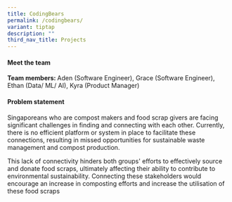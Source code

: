 ```yaml
---
title: CodingBears
permalink: /codingbears/
variant: tiptap
description: ""
third_nav_title: Projects
---
```

<h4>Meet the team</h4>
<p></p>
<p><strong>Team members: </strong>Aden (Software Engineer), Grace (Software
Engineer), Ethan (Data/ ML/ AI), Kyra (Product Manager)</p>
<h4>Problem statement</h4>
<p>Singaporeans who are compost makers and food scrap givers are facing significant
challenges in finding and connecting with each other. Currently, there
is no efficient platform or system in place to facilitate these connections,
resulting in missed opportunities for sustainable waste management and
compost production.</p>
<p>This lack of connectivity hinders both groups' efforts to effectively
source and donate food scraps, ultimately affecting their ability to contribute
to environmental sustainability. Connecting these stakeholders would encourage
an increase in composting efforts and increase the utilisation of these
food scraps</p>